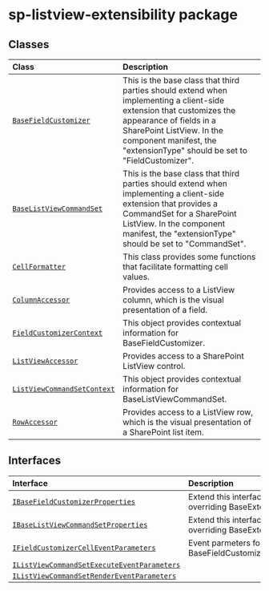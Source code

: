 # sp-listview-extensibility package



## Classes

| Class	   |  Description |
|:-------------|:---------------|
| [`BaseFieldCustomizer`](./sp-listview-extensibility.api/class/basefieldcustomizer.md)     | This is the base class that third parties should extend when implementing a client-side extension that customizes the appearance of fields in a SharePoint ListView. In the component manifest, the "extensionType" should be set to "FieldCustomizer". |
| [`BaseListViewCommandSet`](./sp-listview-extensibility.api/class/baselistviewcommandset.md)     | This is the base class that third parties should extend when implementing a client-side extension that provides a CommandSet for a SharePoint ListView. In the component manifest, the "extensionType" should be set to "CommandSet". |
| [`CellFormatter`](./sp-listview-extensibility.api/class/cellformatter.md)     | This class provides some functions that facilitate formatting cell values. |
| [`ColumnAccessor`](./sp-listview-extensibility.api/class/columnaccessor.md)     | Provides access to a ListView column, which is the visual presentation of a field. |
| [`FieldCustomizerContext`](./sp-listview-extensibility.api/class/fieldcustomizercontext.md)     | This object provides contextual information for BaseFieldCustomizer. |
| [`ListViewAccessor`](./sp-listview-extensibility.api/class/listviewaccessor.md)     | Provides access to a SharePoint ListView control. |
| [`ListViewCommandSetContext`](./sp-listview-extensibility.api/class/listviewcommandsetcontext.md)     | This object provides contextual information for BaseListViewCommandSet. |
| [`RowAccessor`](./sp-listview-extensibility.api/class/rowaccessor.md)     | Provides access to a ListView row, which is the visual presentation of a SharePoint list item. |



## Interfaces

| Interface	   |  Description |
|:-------------|:---------------|
| [`IBaseFieldCustomizerProperties`](./sp-listview-extensibility.api/interface/ibasefieldcustomizerproperties.md)   | Extend this interface if you are overriding BaseExtension.properties.  |
| [`IBaseListViewCommandSetProperties`](./sp-listview-extensibility.api/interface/ibaselistviewcommandsetproperties.md)   | Extend this interface if you are overriding BaseExtension.properties.  |
| [`IFieldCustomizerCellEventParameters`](./sp-listview-extensibility.api/interface/ifieldcustomizercelleventparameters.md)   | Event parmeters for BaseFieldCustomizer.onRenderCell()  |
| [`IListViewCommandSetExecuteEventParameters`](./sp-listview-extensibility.api/interface/ilistviewcommandsetexecuteeventparameters.md)   |   |
| [`IListViewCommandSetRenderEventParameters`](./sp-listview-extensibility.api/interface/ilistviewcommandsetrendereventparameters.md)   |   |






